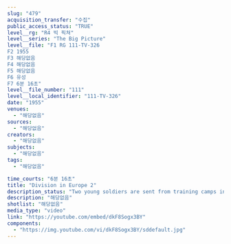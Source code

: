 ```yaml
---
slug: "479"
acquisition_transfer: "수집"
public_access_status: "TRUE"
level__rg: "R4 빅 픽쳐"
level__series: "The Big Picture"
level__file: "F1 RG 111-TV-326
F2 1955
F3 해당없음
F4 해당없음
F5 해당없음
F6 유성
F7 6분 16초"
level__file_number: "111"
level__local_identifier: "111-TV-326"
date: "1955"
venues: 
  - "해당없음"
sources: 
  - "해당없음"
creators: 
  - "해당없음"
subjects: 
  - "해당없음"
tags: 
  - "해당없음"

time_courts: "6분 16초"
title: "Division in Europe 2"
description_status: "Two young soldiers are sent from training camps in US to the 2nd Division in Europe. Film shows how soldiers and families of soldiers live in Europe and how the Army stands guard on the global frontiers of freedom."
description: "해당없음"
shotlist: "해당없음"
media_type: "video"
link: "https://youtube.com/embed/dkF8Sogx3BY"
components: 
  - "https://img.youtube.com/vi/dkF8Sogx3BY/sddefault.jpg"
---
```

